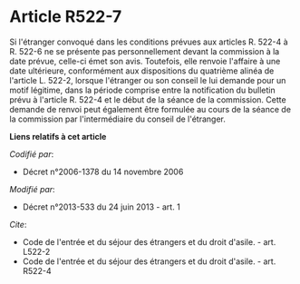 # Article R522-7

Si l'étranger convoqué dans les conditions prévues aux articles R. 522-4 à R. 522-6 ne se présente pas personnellement devant
la commission à la date prévue, celle-ci émet son avis. Toutefois, elle renvoie l'affaire à une date ultérieure, conformément
aux dispositions du quatrième alinéa de l'article L. 522-2, lorsque l'étranger ou son conseil le lui demande pour un motif
légitime, dans la période comprise entre la notification du bulletin prévu à l'article R. 522-4 et le début de la séance de
la commission. Cette demande de renvoi peut également être formulée au cours de la séance de la commission par
l'intermédiaire du conseil de l'étranger.

**Liens relatifs à cet article**

_Codifié par_:

  - Décret n°2006-1378 du 14 novembre 2006

_Modifié par_:

  - Décret n°2013-533 du 24 juin 2013 - art. 1

_Cite_:

  - Code de l'entrée et du séjour des étrangers et du droit d'asile. - art. L522-2
  - Code de l'entrée et du séjour des étrangers et du droit d'asile. - art. R522-4
